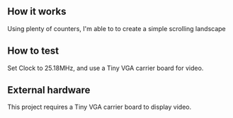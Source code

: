 <!---

This file is used to generate your project datasheet. Please fill in the information below and delete any unused
sections.

You can also include images in this folder and reference them in the markdown. Each image must be less than
512 kb in size, and the combined size of all images must be less than 1 MB.
-->

## How it works

Using plenty of counters, I'm able to to create a simple scrolling landscape

## How to test

Set Clock to 25.18MHz, and use a Tiny VGA carrier board for video.

## External hardware

This project requires a Tiny VGA carrier board to display video.
